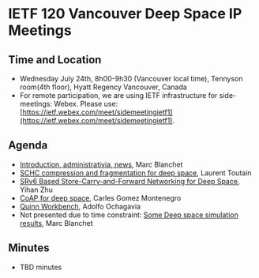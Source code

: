 # IETF 120 Vancouver Deep Space IP Meetings

## Time and Location
- Wednesday July 24th, 8h00-9h30 (Vancouver local time), Tennyson room(4th floor), Hyatt Regency Vancouver, Canada
- For remote participation, we are using IETF infrastructure for side-meetings: Webex. Please use: [https://ietf.webex.com/meet/sidemeetingietf1](https://ietf.webex.com/meet/sidemeetingietf1).

## Agenda
- [Introduction, administrativia, news](ietf120-deepspaceip-intro.pdf), Marc Blanchet
- [SCHC compression and fragmentation for deep space](ietf120-deepspaceip-schc.pdf), Laurent Toutain
- [SRv6 Based Store-Carry-and-Forward Networking for Deep Space](ietf120-deepspaceip-srv6-store-forward.pdf), Yihan Zhu
- [CoAP for deep space](ietf120-deepspaceip-coap.pdf), Carles Gomez Montenegro
- [Quinn Workbench](ietf120-deepspaceip-quinn-workbench.pdf), Adolfo Ochagavia
- Not presented due to time constraint: [Some Deep space simulation results](ietf120-deepspaceip-simulation-results.pdf), Marc Blanchet


## Minutes
- TBD minutes
